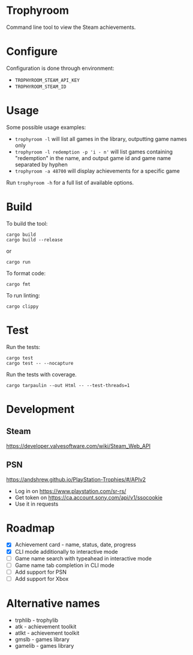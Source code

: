 # Trophyroom

Command line tool to view the Steam achievements.

# Configure

Configuration is done through environment:
* `TROPHYROOM_STEAM_API_KEY`
* `TROPHYROOM_STEAM_ID`

# Usage

Some possible usage examples:
* `trophyroom -l` will list all games in the library, outputting game names only
* `trophyroom -l redemption -p 'i - n'` will list games containing "redemption" in the name, and output game id and game name separated by hyphen
* `trophyroom -a 48700` will display achievements for a specific game

Run `trophyroom -h` for a full list of available options.

# Build

To build the tool:
```
cargo build
cargo build --release
```

or

```
cargo run
```

To format code:
```
cargo fmt
```

To run linting:
```
cargo clippy
```

# Test

Run the tests:
```
cargo test
cargo test -- --nocapture
```

Run the tests with coverage.
```
cargo tarpaulin --out Html -- --test-threads=1
```

# Development

## Steam
https://developer.valvesoftware.com/wiki/Steam_Web_API

## PSN
https://andshrew.github.io/PlayStation-Trophies/#/APIv2
* Log in on https://www.playstation.com/sr-rs/
* Get token on https://ca.account.sony.com/api/v1/ssocookie
* Use it in requests

# Roadmap

- [x] Achievement card - name, status, date, progress
- [x] CLI mode additionally to interactive mode
- [ ] Game name search with typeahead in interactive mode
- [ ] Game name tab completion in CLI mode
- [ ] Add support for PSN
- [ ] Add support for Xbox

# Alternative names
* trphlib - trophylib
* atk - achievement toolkit
* atlkt - achievement toolkit
* gmslb - games library
* gamelib - games library